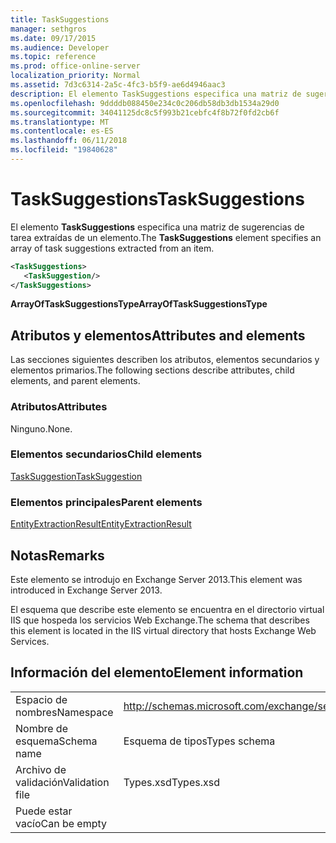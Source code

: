 ```yaml
---
title: TaskSuggestions
manager: sethgros
ms.date: 09/17/2015
ms.audience: Developer
ms.topic: reference
ms.prod: office-online-server
localization_priority: Normal
ms.assetid: 7d3c6314-2a5c-4fc3-b5f9-ae6d4946aac3
description: El elemento TaskSuggestions especifica una matriz de sugerencias de tarea extraídas de un elemento.
ms.openlocfilehash: 9ddddb088450e234c0c206db58db3db1534a29d0
ms.sourcegitcommit: 34041125dc8c5f993b21cebfc4f8b72f0fd2cb6f
ms.translationtype: MT
ms.contentlocale: es-ES
ms.lasthandoff: 06/11/2018
ms.locfileid: "19840628"
---
```

# <a name="tasksuggestions"></a><span data-ttu-id="80f79-103">TaskSuggestions</span><span class="sxs-lookup"><span data-stu-id="80f79-103">TaskSuggestions</span></span>

<span data-ttu-id="80f79-104">El elemento **TaskSuggestions** especifica una matriz de sugerencias de tarea extraídas de un elemento.</span><span class="sxs-lookup"><span data-stu-id="80f79-104">The **TaskSuggestions** element specifies an array of task suggestions extracted from an item.</span></span> 
  
```XML
<TaskSuggestions>
   <TaskSuggestion/>
</TaskSuggestions>
```

<span data-ttu-id="80f79-105">**ArrayOfTaskSuggestionsType**</span><span class="sxs-lookup"><span data-stu-id="80f79-105">**ArrayOfTaskSuggestionsType**</span></span>

## <a name="attributes-and-elements"></a><span data-ttu-id="80f79-106">Atributos y elementos</span><span class="sxs-lookup"><span data-stu-id="80f79-106">Attributes and elements</span></span>

<span data-ttu-id="80f79-107">Las secciones siguientes describen los atributos, elementos secundarios y elementos primarios.</span><span class="sxs-lookup"><span data-stu-id="80f79-107">The following sections describe attributes, child elements, and parent elements.</span></span>
  
### <a name="attributes"></a><span data-ttu-id="80f79-108">Atributos</span><span class="sxs-lookup"><span data-stu-id="80f79-108">Attributes</span></span>

<span data-ttu-id="80f79-109">Ninguno.</span><span class="sxs-lookup"><span data-stu-id="80f79-109">None.</span></span>
  
### <a name="child-elements"></a><span data-ttu-id="80f79-110">Elementos secundarios</span><span class="sxs-lookup"><span data-stu-id="80f79-110">Child elements</span></span>

[<span data-ttu-id="80f79-111">TaskSuggestion</span><span class="sxs-lookup"><span data-stu-id="80f79-111">TaskSuggestion</span></span>](tasksuggestion.md)
  
### <a name="parent-elements"></a><span data-ttu-id="80f79-112">Elementos principales</span><span class="sxs-lookup"><span data-stu-id="80f79-112">Parent elements</span></span>

[<span data-ttu-id="80f79-113">EntityExtractionResult</span><span class="sxs-lookup"><span data-stu-id="80f79-113">EntityExtractionResult</span></span>](entityextractionresult.md)
  
## <a name="remarks"></a><span data-ttu-id="80f79-114">Notas</span><span class="sxs-lookup"><span data-stu-id="80f79-114">Remarks</span></span>

<span data-ttu-id="80f79-115">Este elemento se introdujo en Exchange Server 2013.</span><span class="sxs-lookup"><span data-stu-id="80f79-115">This element was introduced in Exchange Server 2013.</span></span>
  
<span data-ttu-id="80f79-116">El esquema que describe este elemento se encuentra en el directorio virtual IIS que hospeda los servicios Web Exchange.</span><span class="sxs-lookup"><span data-stu-id="80f79-116">The schema that describes this element is located in the IIS virtual directory that hosts Exchange Web Services.</span></span>
  
## <a name="element-information"></a><span data-ttu-id="80f79-117">Información del elemento</span><span class="sxs-lookup"><span data-stu-id="80f79-117">Element information</span></span>

|||
|:-----|:-----|
|<span data-ttu-id="80f79-118">Espacio de nombres</span><span class="sxs-lookup"><span data-stu-id="80f79-118">Namespace</span></span>  <br/> |http://schemas.microsoft.com/exchange/services/2006/types  <br/> |
|<span data-ttu-id="80f79-119">Nombre de esquema</span><span class="sxs-lookup"><span data-stu-id="80f79-119">Schema name</span></span>  <br/> |<span data-ttu-id="80f79-120">Esquema de tipos</span><span class="sxs-lookup"><span data-stu-id="80f79-120">Types schema</span></span>  <br/> |
|<span data-ttu-id="80f79-121">Archivo de validación</span><span class="sxs-lookup"><span data-stu-id="80f79-121">Validation file</span></span>  <br/> |<span data-ttu-id="80f79-122">Types.xsd</span><span class="sxs-lookup"><span data-stu-id="80f79-122">Types.xsd</span></span>  <br/> |
|<span data-ttu-id="80f79-123">Puede estar vacío</span><span class="sxs-lookup"><span data-stu-id="80f79-123">Can be empty</span></span>  <br/> ||
   


